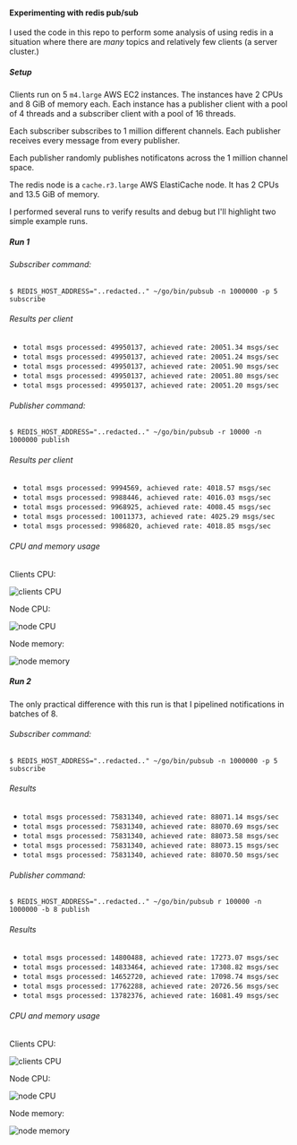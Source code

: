 #### Experimenting with redis pub/sub

I used the code in this repo to perform some analysis of using redis in a situation where there are _many_
topics and relatively few clients (a server cluster.)

##### Setup

Clients run on 5 `m4.large` AWS EC2 instances. The instances have 2 CPUs and 8 GiB of memory each.
Each instance has a publisher client with a pool of 4 threads and a subscriber client with
a pool of 16 threads.

Each subscriber subscribes to 1 million different channels. Each publisher receives every message from every publisher.

Each publisher randomly publishes notificatons across the 1 million channel space.

The redis node is a `cache.r3.large` AWS ElastiCache node. It has 2 CPUs and 13.5 GiB of memory.

I performed several runs to verify results and debug but I'll highlight two simple example runs.

##### Run 1

###### Subscriber command:

`$ REDIS_HOST_ADDRESS="..redacted.." ~/go/bin/pubsub -n 1000000 -p 5 subscribe`

###### Results per client

- `total msgs processed: 49950137, achieved rate: 20051.34 msgs/sec`
- `total msgs processed: 49950137, achieved rate: 20051.24 msgs/sec`
- `total msgs processed: 49950137, achieved rate: 20051.90 msgs/sec`
- `total msgs processed: 49950137, achieved rate: 20051.80 msgs/sec`
- `total msgs processed: 49950137, achieved rate: 20051.20 msgs/sec`

###### Publisher command:

`$ REDIS_HOST_ADDRESS="..redacted.." ~/go/bin/pubsub -r 10000 -n 1000000 publish`

###### Results per client

- `total msgs processed: 9994569, achieved rate: 4018.57 msgs/sec`
- `total msgs processed: 9988446, achieved rate: 4016.03 msgs/sec`
- `total msgs processed: 9968925, achieved rate: 4008.45 msgs/sec`
- `total msgs processed: 10011373, achieved rate: 4025.29 msgs/sec`
- `total msgs processed: 9986820, achieved rate: 4018.85 msgs/sec`

###### CPU and memory usage

Clients CPU:

![clients CPU](https://cloud.githubusercontent.com/assets/4391003/13725542/bcf7a2ac-e859-11e5-9dfd-dea375dab40a.png)

Node CPU:

![node CPU](https://cloud.githubusercontent.com/assets/4391003/13725544/bcf9e828-e859-11e5-8c6f-511412159ec7.png)

Node memory:

![node memory](https://cloud.githubusercontent.com/assets/4391003/13725543/bcf9af3e-e859-11e5-9784-ecce016b9609.png)

##### Run 2

The only practical difference with this run is that I pipelined notifications in batches of 8.

###### Subscriber command:

`$ REDIS_HOST_ADDRESS="..redacted.." ~/go/bin/pubsub -n 1000000 -p 5 subscribe`

###### Results

- `total msgs processed: 75831340, achieved rate: 88071.14 msgs/sec`
- `total msgs processed: 75831340, achieved rate: 88070.69 msgs/sec`
- `total msgs processed: 75831340, achieved rate: 88073.58 msgs/sec`
- `total msgs processed: 75831340, achieved rate: 88073.15 msgs/sec`
- `total msgs processed: 75831340, achieved rate: 88070.50 msgs/sec`

###### Publisher command:

`$ REDIS_HOST_ADDRESS="..redacted.." ~/go/bin/pubsub r 100000 -n 1000000 -b 8 publish`

###### Results

- `total msgs processed: 14800488, achieved rate: 17273.07 msgs/sec`
- `total msgs processed: 14833464, achieved rate: 17308.82 msgs/sec`
- `total msgs processed: 14652720, achieved rate: 17098.74 msgs/sec`
- `total msgs processed: 17762288, achieved rate: 20726.56 msgs/sec`
- `total msgs processed: 13782376, achieved rate: 16081.49 msgs/sec`

###### CPU and memory usage

Clients CPU:

![clients CPU](https://cloud.githubusercontent.com/assets/4391003/13725548/c7fedf3a-e859-11e5-8db9-42f0218c2f91.png)

Node CPU:

![node CPU](https://cloud.githubusercontent.com/assets/4391003/13725547/c7fcbbf6-e859-11e5-8545-a34646f18c33.png)

Node memory:

![node memory](https://cloud.githubusercontent.com/assets/4391003/13725546/c7fcb610-e859-11e5-9a50-0c2a5294de77.png)



